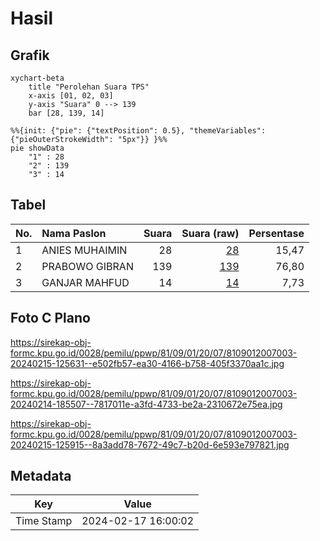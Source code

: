 # Hasil

## Grafik

```mermaid
xychart-beta
    title "Perolehan Suara TPS"
    x-axis [01, 02, 03]
    y-axis "Suara" 0 --> 139
    bar [28, 139, 14]
```

```mermaid
%%{init: {"pie": {"textPosition": 0.5}, "themeVariables": {"pieOuterStrokeWidth": "5px"}} }%%
pie showData
    "1" : 28
    "2" : 139
    "3" : 14
```

## Tabel

| No. | Nama Paslon    | Suara | Suara (raw) | Persentase |
|:--- |:-------------- | -----:| -----------:| ----------:|
| 1   | ANIES MUHAIMIN | 28    | [28][p-1]   | 15,47      |
| 2   | PRABOWO GIBRAN | 139   | [139][p-2]  | 76,80      |
| 3   | GANJAR MAHFUD  | 14    | [14][p-3]   | 7,73       |


[p-1]: https://github.com/gigit-pemilu/pemilu-2024-81-maluku/blob/main/pilpres/hitung-suara/sub/81-maluku/sub/09-buru-selatan/sub/01-namrole/sub/2007-oki-baru/sub/003-tps/sub/paslon-1.txt
[p-2]: https://github.com/gigit-pemilu/pemilu-2024-81-maluku/blob/main/pilpres/hitung-suara/sub/81-maluku/sub/09-buru-selatan/sub/01-namrole/sub/2007-oki-baru/sub/003-tps/sub/paslon-2.txt
[p-3]: https://github.com/gigit-pemilu/pemilu-2024-81-maluku/blob/main/pilpres/hitung-suara/sub/81-maluku/sub/09-buru-selatan/sub/01-namrole/sub/2007-oki-baru/sub/003-tps/sub/paslon-3.txt

## Foto C Plano

https://sirekap-obj-formc.kpu.go.id/0028/pemilu/ppwp/81/09/01/20/07/8109012007003-20240215-125631--e502fb57-ea30-4166-b758-405f3370aa1c.jpg

https://sirekap-obj-formc.kpu.go.id/0028/pemilu/ppwp/81/09/01/20/07/8109012007003-20240214-185507--7817011e-a3fd-4733-be2a-2310672e75ea.jpg

https://sirekap-obj-formc.kpu.go.id/0028/pemilu/ppwp/81/09/01/20/07/8109012007003-20240215-125915--8a3add78-7672-49c7-b20d-6e593e797821.jpg


## Metadata

| Key        | Value               |
| ---------- | ------------------- |
| Time Stamp | 2024-02-17 16:00:02 |



